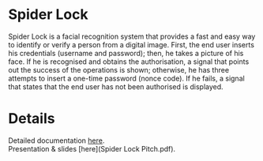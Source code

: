 # Spider Lock
Spider Lock is a facial recognition system that provides a fast and easy way to identify or verify a person from a digital image.
First, the end user inserts his credentials (username and password); then, he takes a picture of his face. If he is recognised and obtains the authorisation, a signal that points out the success of the operations is shown; otherwise, he has three attempts to insert a one-time password (nonce code). If he fails, a signal that states that the end user has not been authorised is displayed.

# Details
Detailed documentation [here](Report.pdf).</br>
Presentation & slides [here](Spider Lock Pitch.pdf).
